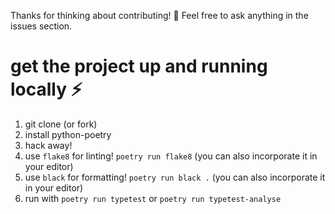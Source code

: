 Thanks for thinking about contributing! :tada:
Feel free to ask anything in the issues section.

# get the project up and running locally :zap:
1. git clone (or fork)
2. install python-poetry
3. hack away!
4. use `flake8` for linting! `poetry run flake8` (you can also incorporate it in your editor)
5. use `black` for formatting! `poetry run black .` (you can also incorporate it in your editor)
6. run with `poetry run typetest` or `poetry run typetest-analyse`

#
